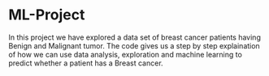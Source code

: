 # ML-Project
In this project we have explored a data set of breast cancer patients having Benign and Malignant tumor.
The code gives us a step by step explaination of how we can use data analysis, exploration and machine learning to predict whether a patient has a Breast cancer.
